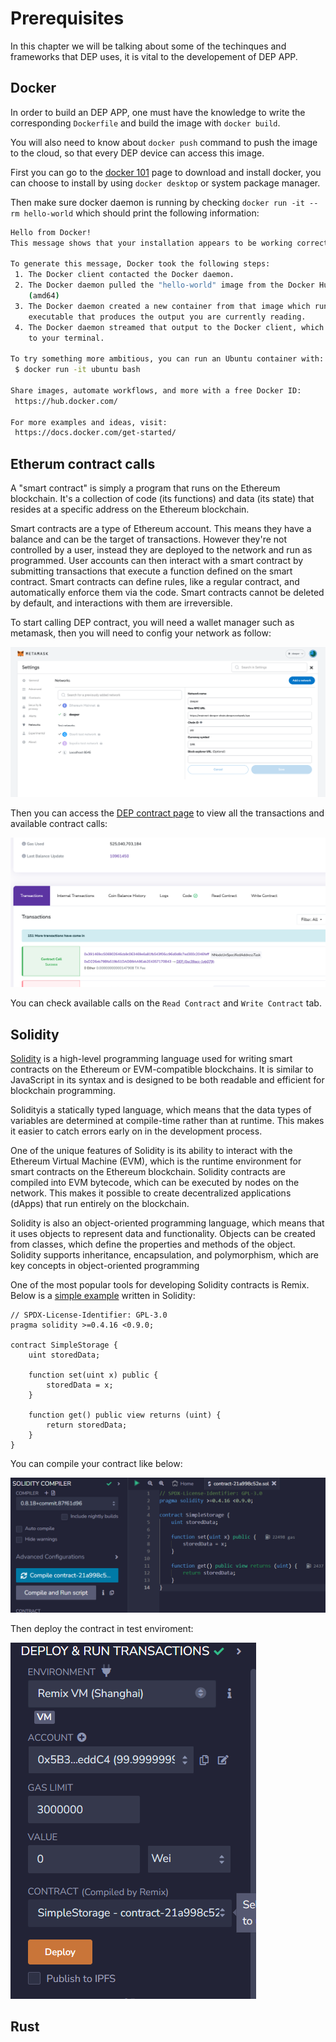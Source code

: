# Prerequisites
In this chapter we will be talking about some of the techinques and frameworks that DEP uses, it is vital to the developement of DEP APP.

## Docker
In order to build an DEP APP, one must have the knowledge to write the corresponding `Dockerfile` and build the image with `docker build`.

You will also need to know about `docker push` command to push the image to the cloud, so that every DEP device can access this image.

First you can go to the [docker 101](https://www.docker.com/101-tutorial/) page to download and install docker, you can choose to install by using `docker desktop` or system package manager.

Then make sure docker daemon is running by checking `docker run -it --rm hello-world` which should print the following information:
```bash
Hello from Docker!
This message shows that your installation appears to be working correctly.

To generate this message, Docker took the following steps:
 1. The Docker client contacted the Docker daemon.
 2. The Docker daemon pulled the "hello-world" image from the Docker Hub.
    (amd64)
 3. The Docker daemon created a new container from that image which runs the
    executable that produces the output you are currently reading.
 4. The Docker daemon streamed that output to the Docker client, which sent it
    to your terminal.

To try something more ambitious, you can run an Ubuntu container with:
 $ docker run -it ubuntu bash

Share images, automate workflows, and more with a free Docker ID:
 https://hub.docker.com/

For more examples and ideas, visit:
 https://docs.docker.com/get-started/
```

## Etherum contract calls
A "smart contract" is simply a program that runs on the Ethereum blockchain. It's a collection of code (its functions) and data (its state) that resides at a specific address on the Ethereum blockchain.

Smart contracts are a type of Ethereum account. This means they have a balance and can be the target of transactions. However they're not controlled by a user, instead they are deployed to the network and run as programmed. User accounts can then interact with a smart contract by submitting transactions that execute a function defined on the smart contract. Smart contracts can define rules, like a regular contract, and automatically enforce them via the code. Smart contracts cannot be deleted by default, and interactions with them are irreversible.

To start calling DEP contract, you will need a wallet manager such as metamask, then you will need to config your network as follow:

![metamask_config](./metamask_config.png)

Then you can access the [DEP contract page](https://evm.deeper.network/address/0xC39acC1B3FA595BBaF916A5D6aD222afc91EB079) to view all the transactions and available contract calls:

![dep_contract_overview](./dep_contract_overview.png)

You can check available calls on the `Read Contract` and `Write Contract` tab.

## Solidity

[Solidity](https://soliditylang.org/) is a high-level programming language used for writing smart contracts on the Ethereum or EVM-compatible blockchains. It is similar to JavaScript in its syntax and is designed to be both readable and efficient for blockchain programming.

Solidityis a statically typed language, which means that the data types of variables are determined at compile-time rather than at runtime. This makes it easier to catch errors early on in the development process.

One of the unique features of Solidity is its ability to interact with the Ethereum Virtual Machine (EVM), which is the runtime environment for smart contracts on the Ethereum blockchain. Solidity contracts are compiled into EVM bytecode, which can be executed by nodes on the network. This makes it possible to create decentralized applications (dApps) that run entirely on the blockchain.

Solidity is also an object-oriented programming language, which means that it uses objects to represent data and functionality. Objects can be created from classes, which define the properties and methods of the object. Solidity supports inheritance, encapsulation, and polymorphism, which are key concepts in object-oriented programming

One of the most popular tools for developing Solidity contracts is Remix. Below is a  [simple example](https://remix.ethereum.org/?#language=solidity&version=soljson-v0.8.18+commit.87f61d96.js&code=Ly8gU1BEWC1MaWNlbnNlLUlkZW50aWZpZXI6IEdQTC0zLjAKcHJhZ21hIHNvbGlkaXR5ID49MC40LjE2IDwwLjkuMDsKCmNvbnRyYWN0IFNpbXBsZVN0b3JhZ2UgewogICAgdWludCBzdG9yZWREYXRhOwoKICAgIGZ1bmN0aW9uIHNldCh1aW50IHgpIHB1YmxpYyB7CiAgICAgICAgc3RvcmVkRGF0YSA9IHg7CiAgICB9CgogICAgZnVuY3Rpb24gZ2V0KCkgcHVibGljIHZpZXcgcmV0dXJucyAodWludCkgewogICAgICAgIHJldHVybiBzdG9yZWREYXRhOwogICAgfQp9&lang=en&optimize=false&runs=200&evmVersion=null)  written in Solidity:
```solidity
// SPDX-License-Identifier: GPL-3.0
pragma solidity >=0.4.16 <0.9.0;

contract SimpleStorage {
    uint storedData;

    function set(uint x) public {
        storedData = x;
    }

    function get() public view returns (uint) {
        return storedData;
    }
}
```

You can compile your contract like below:

![compile](./compile.png)

Then deploy the contract in test enviroment:

![deploy](./deploy.png)


## Rust
